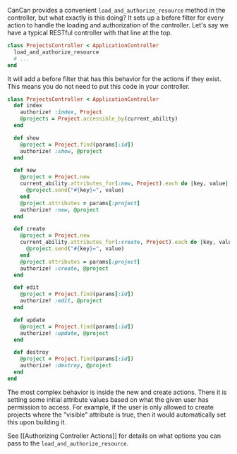 CanCan provides a convenient `load_and_authorize_resource` method in the controller, but what exactly is this doing? It sets up a before filter for every action to handle the loading and authorization of the controller. Let's say we have a typical RESTful controller with that line at the top.

```ruby
class ProjectsController < ApplicationController
  load_and_authorize_resource
  # ...
end
```

It will add a before filter that has this behavior for the actions if they exist. This means you do not need to put this code in your controller.

```ruby
class ProjectsController < ApplicationController
  def index
    authorize! :index, Project
    @projects = Project.accessible_by(current_ability)
  end

  def show
    @project = Project.find(params[:id])
    authorize! :show, @project
  end

  def new
    @project = Project.new
    current_ability.attributes_for(:new, Project).each do |key, value|
      @project.send("#{key}=", value)
    end
    @project.attributes = params[:project]
    authorize! :new, @project
  end

  def create
    @project = Project.new
    current_ability.attributes_for(:create, Project).each do |key, value|
      @project.send("#{key}=", value)
    end
    @project.attributes = params[:project]
    authorize! :create, @project
  end

  def edit
    @project = Project.find(params[:id])
    authorize! :edit, @project
  end

  def update
    @project = Project.find(params[:id])
    authorize! :update, @project
  end

  def destroy
    @project = Project.find(params[:id])
    authorize! :destroy, @project
  end
end
```

The most complex behavior is inside the new and create actions. There it is setting some initial attribute values based on what the given user has permission to access. For example, if the user is only allowed to create projects where the "visible" attribute is true, then it would automatically set this upon building it.

See [[Authorizing Controller Actions]] for details on what options you can pass to the `load_and_authorize_resource`.
